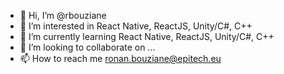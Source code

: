 - 👋 Hi, I’m @rbouziane
- 👀 I’m interested in React Native, ReactJS, Unity/C#, C++
- 🌱 I’m currently learning React Native, ReactJS, Unity/C#, C++
- 💞️ I’m looking to collaborate on ...
- 📫 How to reach me ronan.bouziane@epitech.eu

<!---
rbouziane/rbouziane is a ✨ special ✨ repository because its `README.md` (this file) appears on your GitHub profile.
You can click the Preview link to take a look at your changes.
--->
